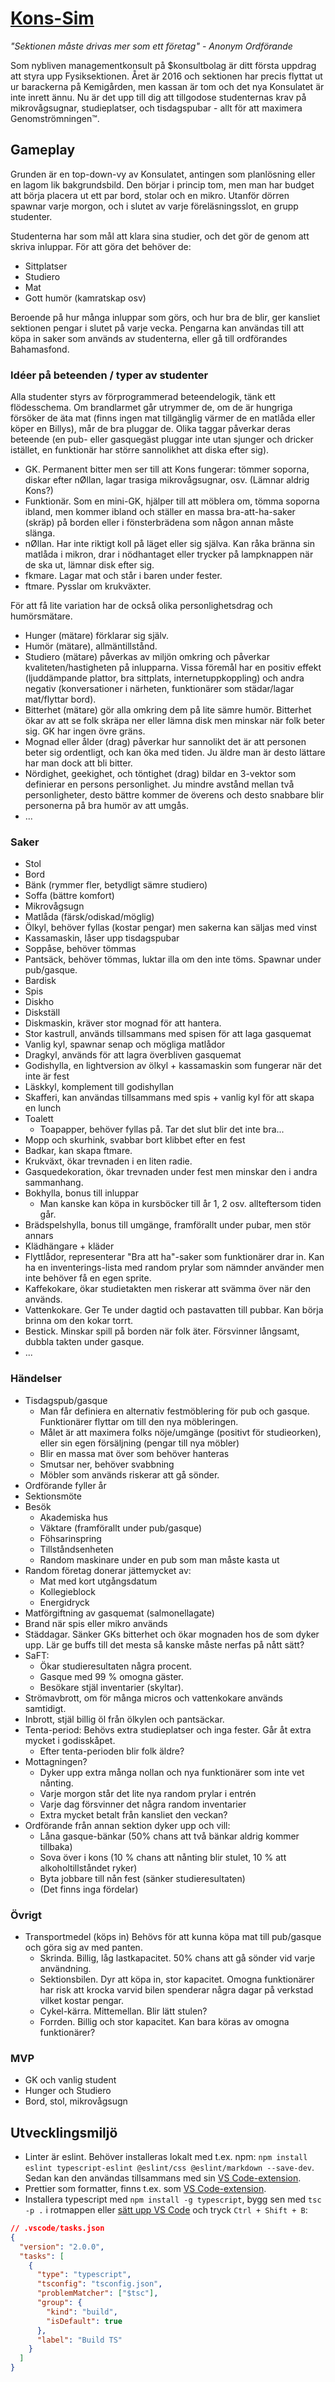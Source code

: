 # [Kons-Sim](https://pyro-cryo.github.io/kons-simulator/)
*"Sektionen måste drivas mer som ett företag" - Anonym Ordförande*

Som nybliven managementkonsult på $konsultbolag är ditt första uppdrag att styra upp Fysiksektionen. Året är 2016 och sektionen har precis flyttat ut ur barackerna på Kemigården, men kassan är tom och det nya Konsulatet är inte inrett ännu. Nu är det upp till dig att tillgodose studenternas krav på mikrovågsugnar, studieplatser, och tisdagspubar - allt för att maximera Genomströmningen™.

## Gameplay
Grunden är en top-down-vy av Konsulatet, antingen som planlösning eller en lagom lik bakgrundsbild. Den börjar i princip tom, men man har budget att börja placera ut ett par bord, stolar och en mikro. Utanför dörren spawnar varje morgon, och i slutet av varje föreläsningsslot, en grupp studenter.

Studenterna har som mål att klara sina studier, och det gör de genom att skriva inluppar. För att göra det behöver de:
- Sittplatser
- Studiero
- Mat
- Gott humör (kamratskap osv)

Beroende på hur många inluppar som görs, och hur bra de blir, ger kansliet sektionen pengar i slutet på varje vecka. Pengarna kan användas till att köpa in saker som används av studenterna, eller gå till ordförandes Bahamasfond.

### Idéer på beteenden / typer av studenter
Alla studenter styrs av förprogrammerad beteendelogik, tänk ett flödesschema. Om brandlarmet går utrymmer de, om de är hungriga försöker de äta mat (finns ingen mat tillgänglig värmer de en matlåda eller köper en Billys), mår de bra pluggar de. Olika taggar påverkar deras beteende (en pub- eller gasquegäst pluggar inte utan sjunger och dricker istället, en funktionär har större sannolikhet att diska efter sig).
- GK. Permanent bitter men ser till att Kons fungerar: tömmer soporna, diskar efter nØllan, lagar trasiga mikrovågsugnar, osv. (Lämnar aldrig Kons?)
- Funktionär. Som en mini-GK, hjälper till att möblera om, tömma soporna ibland, men kommer ibland och ställer en massa bra-att-ha-saker (skräp) på borden eller i fönsterbrädena som någon annan måste slänga.
- nØllan. Har inte riktigt koll på läget eller sig själva. Kan råka bränna sin matlåda i mikron, drar i nödhantaget eller trycker på lampknappen när de ska ut, lämnar disk efter sig.
- fkmare. Lagar mat och står i baren under fester.
- ftmare. Pysslar om krukväxter.

För att få lite variation har de också olika personlighetsdrag och humörsmätare.
- Hunger (mätare) förklarar sig själv.
- Humör (mätare), allmäntillstånd.
- Studiero (mätare) påverkas av miljön omkring och påverkar kvaliteten/hastigheten på inlupparna. Vissa föremål har en positiv effekt (ljuddämpande plattor, bra sittplats, internetuppkoppling) och andra negativ (konversationer i närheten, funktionärer som städar/lagar mat/flyttar bord).
- Bitterhet (mätare) gör alla omkring dem på lite sämre humör. Bitterhet ökar av att se folk skräpa ner eller lämna disk men minskar när folk beter sig. GK har ingen övre gräns.
- Mognad eller ålder (drag) påverkar hur sannolikt det är att personen beter sig ordentligt, och kan öka med tiden. Ju äldre man är desto lättare har man dock att bli bitter.
- Nördighet, geekighet, och töntighet (drag) bildar en 3-vektor som definierar en persons personlighet. Ju mindre avstånd mellan två personligheter, desto bättre kommer de överens och desto snabbare blir personerna på bra humör av att umgås.
- ...

### Saker
- Stol
- Bord
- Bänk (rymmer fler, betydligt sämre studiero)
- Soffa (bättre komfort)
- Mikrovågsugn
- Matlåda (färsk/odiskad/möglig)
- Ölkyl, behöver fyllas (kostar pengar) men sakerna kan säljas med vinst
- Kassamaskin, låser upp tisdagspubar
- Soppåse, behöver tömmas
- Pantsäck, behöver tömmas, luktar illa om den inte töms. Spawnar under pub/gasque.
- Bardisk
- Spis
- Diskho
- Diskställ
- Diskmaskin, kräver stor mognad för att hantera.
- Stor kastrull, används tillsammans med spisen för att laga gasquemat
- Vanlig kyl, spawnar senap och mögliga matlådor
- Dragkyl, används för att lagra överbliven gasquemat
- Godishylla, en lightversion av ölkyl + kassamaskin som fungerar när det inte är fest
- Läskkyl, komplement till godishyllan
- Skafferi, kan användas tillsammans med spis + vanlig kyl för att skapa en lunch
- Toalett
  + Toapapper, behöver fyllas på. Tar det slut blir det inte bra...
- Mopp och skurhink, svabbar bort klibbet efter en fest
- Badkar, kan skapa ftmare.
- Krukväxt, ökar trevnaden i en liten radie.
- Gasquedekoration, ökar trevnaden under fest men minskar den i andra sammanhang.
- Bokhylla, bonus till inluppar
  - Man kanske kan köpa in kursböcker till år 1, 2 osv. allteftersom tiden går.
- Brädspelshylla, bonus till umgänge, framförallt under pubar, men stör annars
- Klädhängare + kläder
- Flyttlådor, representerar "Bra att ha"-saker som funktionärer drar in. Kan ha en inventerings-lista med random prylar som nämnder använder men inte behöver få en egen sprite.
- Kaffekokare, ökar studietakten men riskerar att svämma över när den används.
- Vattenkokare. Ger Te under dagtid och pastavatten till pubbar. Kan börja brinna om den kokar torrt.
- Bestick. Minskar spill på borden när folk äter. Försvinner långsamt, dubbla takten under gasque.
- ...

### Händelser
- Tisdagspub/gasque
  - Man får definiera en alternativ festmöblering för pub och gasque. Funktionärer flyttar om till den nya möbleringen.
  - Målet är att maximera folks nöje/umgänge (positivt för studieorken), eller sin egen försäljning (pengar till nya möbler)
  - Blir en massa mat över som behöver hanteras
  - Smutsar ner, behöver svabbning
  - Möbler som används riskerar att gå sönder.
- Ordförande fyller år
- Sektionsmöte
- Besök
  - Akademiska hus
  - Väktare (framförallt under pub/gasque)
  - Föhsarinspring
  - Tillståndsenheten
  - Random maskinare under en pub som man måste kasta ut
- Random företag donerar jättemycket av:
  - Mat med kort utgångsdatum
  - Kollegieblock
  - Energidryck
- Matförgiftning av gasquemat (salmonellagate)
- Brand när spis eller mikro används
- Städdagar. Sänker GKs bitterhet och ökar mognaden hos de som dyker upp. Lär ge buffs till det mesta så kanske måste nerfas på nått sätt?
- SaFT:
  - Ökar studieresultaten några procent.
  - Gasque med 99 % omogna gäster.
  - Besökare stjäl inventarier (skyltar).
- Strömavbrott, om för många micros och vattenkokare används samtidigt.
- Inbrott, stjäl billig öl från ölkylen och pantsäckar.
- Tenta-period: Behövs extra studieplatser och inga fester. Går åt extra mycket i godisskåpet.
  - Efter tenta-perioden blir folk äldre?
- Mottagningen?
  - Dyker upp extra många nollan och nya funktionärer som inte vet nånting.
  - Varje morgon står det lite nya random prylar i entrén
  - Varje dag försvinner det några random inventarier
  - Extra mycket betalt från kansliet den veckan?
- Ordförande från annan sektion dyker upp och vill:
  - Låna gasque-bänkar (50% chans att två bänkar aldrig kommer tillbaka)
  - Sova över i kons (10 % chans att nånting blir stulet, 10 % att alkoholtillståndet ryker)
  - Byta jobbare till nån fest (sänker studieresultaten)
  - (Det finns inga fördelar)

### Övrigt
- Transportmedel (köps in)
  Behövs för att kunna köpa mat till pub/gasque och göra sig av med panten.
  - Skrinda. Billig, låg lastkapacitet. 50% chans att gå sönder vid varje användning.
  - Sektionsbilen. Dyr att köpa in, stor kapacitet. Omogna funktionärer har risk att krocka varvid bilen spenderar några dagar på verkstad vilket kostar pengar.
  - Cykel-kärra. Mittemellan. Blir lätt stulen?
  - Forrden. Billig och stor kapacitet. Kan bara köras av omogna funktionärer?

### MVP
- GK och vanlig student
- Hunger och Studiero
- Bord, stol, mikrovågsugn


## Utvecklingsmiljö

* Linter är eslint. Behöver installeras lokalt med t.ex. npm: `npm install eslint typescript-eslint @eslint/css @eslint/markdown --save-dev`. Sedan kan den användas tillsammans med sin [VS Code-extension](https://marketplace.visualstudio.com/items?itemName=dbaeumer.vscode-eslint).
* Prettier som formatter, finns t.ex. som [VS Code-extension](https://marketplace.visualstudio.com/items?itemName=esbenp.prettier-vscode).
* Installera typescript med `npm install -g typescript`, bygg sen med `tsc -p .` i rotmappen eller [sätt upp VS Code](https://code.visualstudio.com/docs/typescript/typescript-compiling) och tryck `Ctrl + Shift + B`:
```json
// .vscode/tasks.json
{
  "version": "2.0.0",
  "tasks": [
    {
      "type": "typescript",
      "tsconfig": "tsconfig.json",
      "problemMatcher": ["$tsc"],
      "group": {
        "kind": "build",
        "isDefault": true
      },
      "label": "Build TS"
    }
  ]
}
```
